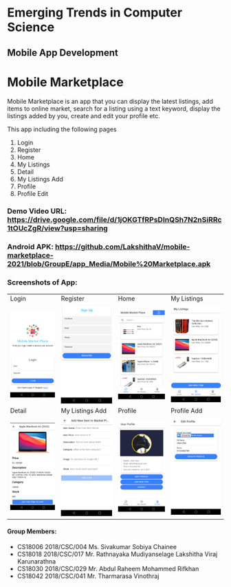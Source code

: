 # Emerging Trends in Computer Science
## Mobile App Development

# **Mobile Marketplace**

Mobile Marketplace is an app that you can display the latest listings, add items to online market, 
search for a listing using a text keyword, display the listings added by you, create and edit your profile etc.

This app including the following pages
1. Login 
2. Register 
3. Home 
4. My Listings
5. Detail
6. My Listings Add
7. Profile
8. Profile Edit

### Demo Video URL: https://drive.google.com/file/d/1jOKGTfRPsDInQSh7N2nSiRRc1tOUcZgR/view?usp=sharing

### Android APK: https://github.com/LakshithaV/mobile-marketplace-2021/blob/GroupE/app_Media/Mobile%20Marketplace.apk

### Screenshots of App:
<table>
<tr>
    <td>Login</td>
    <td>Register</td>
    <td>Home</td>
    <td>My Listings</td>
  </tr>
  <tr>
    <td><img src="https://github.com/LakshithaV/mobile-marketplace-2021/blob/GroupE/app_Media/Login.png"></td>
    <td><img src="https://github.com/LakshithaV/mobile-marketplace-2021/blob/GroupE/app_Media/Register.png"></td>
    <td><img src="https://github.com/LakshithaV/mobile-marketplace-2021/blob/GroupE/app_Media/Home.png"></td>
    <td><img src="https://github.com/LakshithaV/mobile-marketplace-2021/blob/GroupE/app_Media/My%20Listings.png"></td>
  </tr>
  <tr>
    <td>Detail</td>
    <td>My Listings Add</td>
    <td>Profile</td>
    <td>Profile Add</td>
  </tr>
  <tr>
    <td><img src="https://github.com/LakshithaV/mobile-marketplace-2021/blob/GroupE/app_Media/Detail.png"></td>
    <td><img src="https://github.com/LakshithaV/mobile-marketplace-2021/blob/GroupE/app_Media/My%20Listings%20Add.png"></td>
    <td><img src="https://github.com/LakshithaV/mobile-marketplace-2021/blob/GroupE/app_Media/Profile.png"></td>
    <td><img src="https://github.com/LakshithaV/mobile-marketplace-2021/blob/GroupE/app_Media/Profile%20Edit.png"></td>
  </tr>

</table>



#### Group Members:

* CS18006 2018/CSC/004 Ms. Sivakumar Sobiya Chainee
* CS18018 2018/CSC/017 Mr. Rathnayaka Mudiyanselage Lakshitha Viraj Karunarathna
* CS18030 2018/CSC/029 Mr. Abdul Raheem Mohammed Rifkhan
* CS18042 2018/CSC/041 Mr. Tharmarasa Vinothraj
